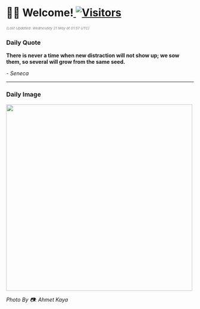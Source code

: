 <h1>👋🏽 Welcome!<a href="https://github.com/OmitNomis/"> <img src="https://visitor-badge.laobi.icu/badge?page_id=OmitNomis" alt="Visitors"></a></h1>

<i><p style="font-size: 0.6rem; color:gray">(Last Updated: Wednesday 21 May at 01:57 UTC)</p></i>

<h3> Daily Quote </h3>
<b><p>There is never a time when new distraction will not show up; we sow them, so several will grow from the same seed.</p></b>
<i><caption style="font-size: 0.8rem; color:gray;">- Seneca</caption></i>


<hr>

<h3>Daily Image</h3>
<a href="https://images.pexels.com/photos/32147608/pexels-photo-32147608.jpeg" target="_blank"><img style="height:500px;" src="https://images.pexels.com/photos/32147608/pexels-photo-32147608.jpeg"/></a>

<i><caption style="font-size: 0.8rem; color:gray;"> Photo By 📷: Ahmet Kaya</caption></i>
